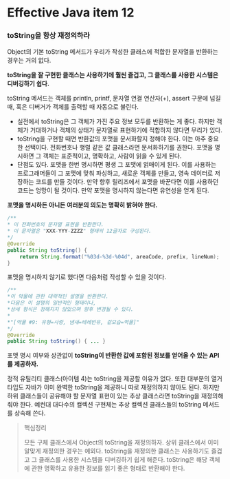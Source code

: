 # Effective Java item 12



### toString을 항상 재정의하라



Object의 기본 toString 메서드가 우리가 작성한 클래스에 적합한 문자열을 반환하는 경우는 거의 없다.

**toString을 잘 구현한 클래스는 사용하기에 훨씬 즐겁고, 그 클래스를 사용한 시스템은 디버깅하기 쉽다.**

toString 메서드는 객체를 println, printf, 문자열 연결 연산자(+), assert 구문에 넘길 때, 혹은 디버거가 객체를 출력할 때 자동으로 불린다.



- 실전에서 toString은 그 객체가 가진 주요 정보 모두를 반환하는 게 좋다. 하지만 객체가 거대하거나 객체의 상태가 문자열로 표현하기에 적합하지 않다면 무리가 있다.
- toString을 구현할 때면 반환값의 포맷을 문서화할지 정해야 한다. 이는 아주 중요한 선택이다. 전화번호나 행렬 같은 값 클래스라면 문서화하기를 권한다. 포맷을 명시하면 그 객체는 표준적이고, 명확하고, 사람이 읽을 수 있게 된다.
- 단점도 있다. 포맷을 한번 명시하면 평생 그 포맷에 얽매이게 된다. 이를 사용하는 프로그래머들이 그 포맷에 맞춰 파싱하고, 새로운 객체를 만들고, 영속 데이터로 저장하는 코드를 만들 것이다. 만약 향후 릴리즈에서 포맷을 바꾼다면 이를 사용하던 코드는 엉망이 될 것이다. 만약 포맷을 명시하지 않는다면 유연성을 얻게 된다.



**포맷을 명시하든 아니든 여러분의 의도는 명확히 밝혀야 한다.**

```java
/**
* 이 전화번호의 문자열 표현을 반환한다.
* 이 문자열은 "XXX-YYY-ZZZZ" 형태의 12글자로 구성된다.
*/
@Override
public String toString() {
    return String.format("%03d-%3d-%04d", areaCode, prefix, lineNum);
}
```

포맷을 명시하지 않기로 했다면 다음처럼 작성할 수 있을 것이다.



```java
/**
*이 약물에 관한 대략적인 설명을 반환한다.
*다음은 이 설명의 일반적인 형태이나,
*상세 형식은 정해지지 않았으며 향후 변경될 수 있다.
*
*"[약물 #9: 유형=사랑, 냄새=테레빈유, 겉모습=먹물]"
*/
@Override
public String toString() { ... }
```

포맷 명시 여부와 상관없이 **toString이 반환한 값에 포함된 정보를 얻어올 수 있는 API를 제공하자.**

정적 유틸리티 클래스(아이템 4)는 toString을 제공할 이유가 없다. 또한 대부분의 열거 타입도 자바가 이미 완벽한 toString을 제공하니 따로 재정의하지 않아도 된다. 하지만 하위 클래스들이 공유해야 할 문자열 표현이 있는 추상 클래스라면 toString을 재정의해줘야 한다. 예컨대 대다수의 컬렉션 구현체는 추상 컬렉션 클래스들의 toString 메서드를 상속해 쓴다.



> 핵심정리
>
> 모든 구체 클래스에서 Object의 toString을 재정의하자. 상위 클래스에서 이미 알맞게 재정의한 경우는 예외다. toString을 재정의한 클래스는 사용하기도 즐겁고 그 클래스를 사용한 시스템을 디버깅하기 쉽게 해준다. toString은 해당 객체에 관한 명확하고 유용한 정보를 읽기 좋은 형태로 반환해야 한다.



